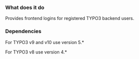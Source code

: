 ### What does it do

Provides frontend logins for registered TYPO3 backend users.

### Dependencies
For TYPO3 v9 and v10 use version 5.*

For TYPO3 v8 use version 4.*
